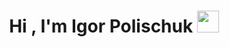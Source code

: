 <h1 align="center"><b>Hi , I'm Igor Polischuk </b><img src="https://media.giphy.com/media/hvRJCLFzcasrR4ia7z/giphy.gif" width="35"></h1>
